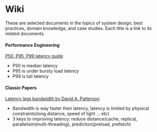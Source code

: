 # Wiki

These are selected documents in the topics of system design, best practices, domain knowledge, and case studies.
Each title is a link to its related documents.

#### Performance Engineering

[P50, P95, P99 latency guide](https://github.com/w22116972/wiki/blob/main/docs/performance-engineering/Percentile-Based%20Performance%20Optimization.md)
- P50 is median latency
- P95 is under bursty load latency
- P99 is tail latency


#### Classic Papers

[Latency lags bandwidth by David A. Patterson](https://github.com/w22116972/wiki/blob/main/docs/classic-paper/Latency%20lags%20bandwidth.md)
- Bandwidth is way faster then latency, latency is limited by physical constraints(long distance, speed of light ... etc)
- 3 keys to improving latency: reduce distance(cache, replica), parallelism(multi-threading), prediction(preload, prefetch)